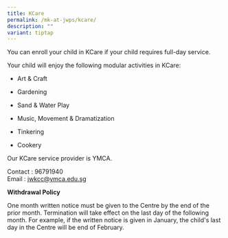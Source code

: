 ```yaml
---
title: KCare
permalink: /mk-at-jwps/kcare/
description: ""
variant: tiptap
---
```

<p>You can enroll your child in KCare if your child requires full-day service.</p><p>Your child will enjoy the following modular activities in KCare:</p><ul data-tight="true" class="tight"><li><p>Art &amp; Craft</p></li><li><p>Gardening</p></li><li><p>Sand &amp; Water Play</p></li><li><p>Music, Movement &amp; Dramatization</p></li><li><p>Tinkering</p></li><li><p>Cookery</p></li></ul><p>Our KCare service provider is YMCA.</p><p>Contact : 96791940<br>Email : <a href="mailto:jwkcc@ymca.edu.sg" rel="noopener noreferrer nofollow" target="_blank">jwkcc@ymca.edu.sg</a></p><p><strong>Withdrawal Policy</strong></p><p>One month written notice must be given to the Centre by the end of the prior month. Termination will take effect on the last day of the following month. For example, if the written notice is given in January, the child's last day in the Centre will be end of February.</p>